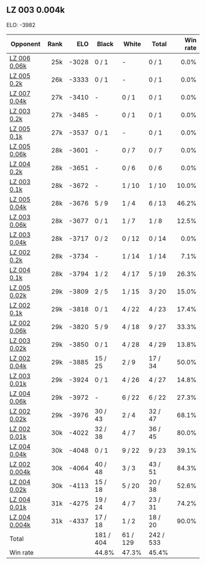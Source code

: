 ## LZ 003 0.004k ##

ELO: -3982

Opponent | Rank | ELO | Black | White | Total | Win rate
---------|-----:|----:|-------|-------|-------|-------:
[LZ 006 0.06k](LZ%20006%200.06k.md) | 25k | -3028 | 0 / 1 | - | 0 / 1 | 0.0%
[LZ 005 0.2k](LZ%20005%200.2k.md) | 26k | -3333 | 0 / 1 | - | 0 / 1 | 0.0%
[LZ 007 0.04k](LZ%20007%200.04k.md) | 27k | -3410 | - | 0 / 1 | 0 / 1 | 0.0%
[LZ 003 0.2k](LZ%20003%200.2k.md) | 27k | -3485 | - | 0 / 1 | 0 / 1 | 0.0%
[LZ 005 0.1k](LZ%20005%200.1k.md) | 27k | -3537 | 0 / 1 | - | 0 / 1 | 0.0%
[LZ 005 0.06k](LZ%20005%200.06k.md) | 28k | -3601 | - | 0 / 7 | 0 / 7 | 0.0%
[LZ 004 0.2k](LZ%20004%200.2k.md) | 28k | -3651 | - | 0 / 6 | 0 / 6 | 0.0%
[LZ 003 0.1k](LZ%20003%200.1k.md) | 28k | -3672 | - | 1 / 10 | 1 / 10 | 10.0%
[LZ 005 0.04k](LZ%20005%200.04k.md) | 28k | -3676 | 5 / 9 | 1 / 4 | 6 / 13 | 46.2%
[LZ 003 0.06k](LZ%20003%200.06k.md) | 28k | -3677 | 0 / 1 | 1 / 7 | 1 / 8 | 12.5%
[LZ 003 0.04k](LZ%20003%200.04k.md) | 28k | -3717 | 0 / 2 | 0 / 12 | 0 / 14 | 0.0%
[LZ 002 0.2k](LZ%20002%200.2k.md) | 28k | -3734 | - | 1 / 14 | 1 / 14 | 7.1%
[LZ 004 0.1k](LZ%20004%200.1k.md) | 28k | -3794 | 1 / 2 | 4 / 17 | 5 / 19 | 26.3%
[LZ 005 0.02k](LZ%20005%200.02k.md) | 29k | -3809 | 2 / 5 | 1 / 15 | 3 / 20 | 15.0%
[LZ 002 0.1k](LZ%20002%200.1k.md) | 29k | -3818 | 0 / 1 | 4 / 22 | 4 / 23 | 17.4%
[LZ 002 0.06k](LZ%20002%200.06k.md) | 29k | -3820 | 5 / 9 | 4 / 18 | 9 / 27 | 33.3%
[LZ 003 0.02k](LZ%20003%200.02k.md) | 29k | -3850 | 0 / 1 | 4 / 28 | 4 / 29 | 13.8%
[LZ 002 0.04k](LZ%20002%200.04k.md) | 29k | -3885 | 15 / 25 | 2 / 9 | 17 / 34 | 50.0%
[LZ 003 0.01k](LZ%20003%200.01k.md) | 29k | -3924 | 0 / 1 | 4 / 26 | 4 / 27 | 14.8%
[LZ 004 0.06k](LZ%20004%200.06k.md) | 29k | -3972 | - | 6 / 22 | 6 / 22 | 27.3%
[LZ 002 0.02k](LZ%20002%200.02k.md) | 29k | -3976 | 30 / 43 | 2 / 4 | 32 / 47 | 68.1%
[LZ 002 0.01k](LZ%20002%200.01k.md) | 30k | -4022 | 32 / 38 | 4 / 7 | 36 / 45 | 80.0%
[LZ 004 0.04k](LZ%20004%200.04k.md) | 30k | -4048 | 0 / 1 | 9 / 22 | 9 / 23 | 39.1%
[LZ 002 0.004k](LZ%20002%200.004k.md) | 30k | -4064 | 40 / 48 | 3 / 3 | 43 / 51 | 84.3%
[LZ 004 0.02k](LZ%20004%200.02k.md) | 30k | -4113 | 15 / 18 | 5 / 20 | 20 / 38 | 52.6%
[LZ 004 0.01k](LZ%20004%200.01k.md) | 31k | -4275 | 19 / 24 | 4 / 7 | 23 / 31 | 74.2%
[LZ 004 0.004k](LZ%20004%200.004k.md) | 31k | -4337 | 17 / 18 | 1 / 2 | 18 / 20 | 90.0%
Total | | | 181 / 404 | 61 / 129 | 242 / 533 | 
Win rate| | | 44.8% | 47.3% | 45.4% | 
